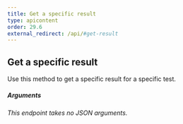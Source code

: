 ```yaml
---
title: Get a specific result
type: apicontent
order: 29.6
external_redirect: /api/#get-result
---
```


## Get a specific result

Use this method to get a specific result for a specific test.

##### Arguments

*This endpoint takes no JSON arguments.*

